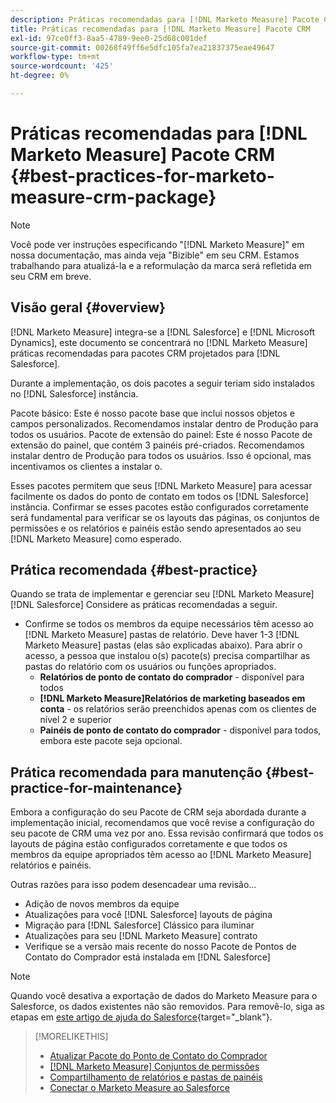 ```yaml
---
description: Práticas recomendadas para [!DNL Marketo Measure] Pacote CRM - [!DNL Marketo Measure] - Documentação do produto
title: Práticas recomendadas para [!DNL Marketo Measure] Pacote CRM
exl-id: 97ce0ff3-8aa5-4789-9ee0-25d68c001def
source-git-commit: 00268f49ff6e5dfc105fa7ea21837375eae49647
workflow-type: tm+mt
source-wordcount: '425'
ht-degree: 0%

---
```


# Práticas recomendadas para [!DNL Marketo Measure] Pacote CRM {#best-practices-for-marketo-measure-crm-package}

>[!NOTE]
>
>Você pode ver instruções especificando &quot;[!DNL Marketo Measure]&quot; em nossa documentação, mas ainda veja &quot;Bizible&quot; em seu CRM. Estamos trabalhando para atualizá-la e a reformulação da marca será refletida em seu CRM em breve.

## Visão geral {#overview}

[!DNL Marketo Measure] integra-se a [!DNL Salesforce] e [!DNL Microsoft Dynamics], este documento se concentrará no [!DNL Marketo Measure] práticas recomendadas para pacotes CRM projetados para [!DNL Salesforce].

Durante a implementação, os dois pacotes a seguir teriam sido instalados no [!DNL Salesforce] instância.

Pacote básico: Este é nosso pacote base que inclui nossos objetos e campos personalizados. Recomendamos instalar dentro de Produção para todos os usuários.
Pacote de extensão do painel: Este é nosso Pacote de extensão do painel, que contém 3 painéis pré-criados. Recomendamos instalar dentro de Produção para todos os usuários. Isso é opcional, mas incentivamos os clientes a instalar o.

Esses pacotes permitem que seus [!DNL Marketo Measure] para acessar facilmente os dados do ponto de contato em todos os [!DNL Salesforce] instância. Confirmar se esses pacotes estão configurados corretamente será fundamental para verificar se os layouts das páginas, os conjuntos de permissões e os relatórios e painéis estão sendo apresentados ao seu [!DNL Marketo Measure] como esperado.

## Prática recomendada {#best-practice}

Quando se trata de implementar e gerenciar seu [!DNL Marketo Measure] [!DNL Salesforce] Considere as práticas recomendadas a seguir.

* Confirme se todos os membros da equipe necessários têm acesso ao [!DNL Marketo Measure] pastas de relatório. Deve haver 1-3 [!DNL Marketo Measure] pastas (elas são explicadas abaixo). Para abrir o acesso, a pessoa que instalou o(s) pacote(s) precisa compartilhar as pastas do relatório com os usuários ou funções apropriados.
   * **Relatórios de ponto de contato do comprador** - disponível para todos
   * **[!DNL Marketo Measure]Relatórios de marketing baseados em conta** - os relatórios serão preenchidos apenas com os clientes de nível 2 e superior
   * **Painéis de ponto de contato do comprador** - disponível para todos, embora este pacote seja opcional.

## Prática recomendada para manutenção {#best-practice-for-maintenance}

Embora a configuração do seu Pacote de CRM seja abordada durante a implementação inicial, recomendamos que você revise a configuração do seu pacote de CRM uma vez por ano. Essa revisão confirmará que todos os layouts de página estão configurados corretamente e que todos os membros da equipe apropriados têm acesso ao [!DNL Marketo Measure] relatórios e painéis.

Outras razões para isso podem desencadear uma revisão...

* Adição de novos membros da equipe
* Atualizações para você [!DNL Salesforce] layouts de página
* Migração para [!DNL Salesforce] Clássico para iluminar
* Atualizações para seu [!DNL Marketo Measure] contrato
* Verifique se a versão mais recente do nosso Pacote de Pontos de Contato do Comprador está instalada em [!DNL Salesforce]

>[!NOTE]
>
>Quando você desativa a exportação de dados do Marketo Measure para o Salesforce, os dados existentes não são removidos. Para removê-lo, siga as etapas em [este artigo de ajuda do Salesforce](https://help.salesforce.com/s/articleView?id=sf.c360_a_delete_data_stream_records.htm&amp;type=5){target="_blank"}.

>[!MORELIKETHIS]
>
>* [Atualizar Pacote do Ponto de Contato do Comprador](/help/configuration-and-setup/marketo-measure-and-salesforce/marketo-measure-salesforce-package-installation-and-set-up.md)
>* [[!DNL Marketo Measure] Conjuntos de permissões](/help/configuration-and-setup/marketo-measure-and-salesforce/marketo-measure-permission-sets.md)
>* [Compartilhamento de relatórios e pastas de painéis](https://help.salesforce.com/articleView?id=analytics_share_folder.htm&amp;type=0)
>* [Conectar o Marketo Measure ao Salesforce](/help/configuration-and-setup/marketo-measure-and-salesforce/connect-marketo-measure-to-salesforce.md)

